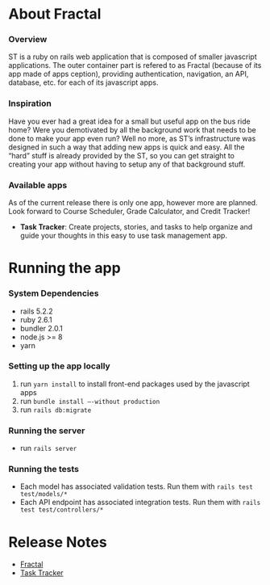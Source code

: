 # About Fractal

### Overview
ST is a ruby on rails web application that is composed of smaller javascript applications. The outer container part is refered to as Fractal (because of its app made of apps ception), providing authentication, navigation, an API, database, etc. for each of its javascript apps. 

### Inspiration
Have you ever had a great idea for a small but useful app on the bus ride home? Were you demotivated by all the background work that needs to be done to make your app even run? Well no more, as ST’s infrastructure was designed in such a way that adding new apps is quick and easy. All the “hard” stuff is already provided by the ST, so you can get straight to creating your app without having to setup any of that background stuff.

### Available apps
As of the current release there is only one app, however more are planned. Look forward to Course Scheduler, Grade Calculator, and Credit Tracker!

* __Task Tracker__: Create projects, stories, and tasks to help organize and guide your thoughts in this easy to use task management app.

# Running the app

### System Dependencies
* rails 5.2.2
* ruby 2.6.1
* bundler 2.0.1
* node.js >= 8
* yarn

### Setting up the app locally
1. run `yarn install` to install front-end packages used by the javascript apps
1. run `bundle install –-without production`
1. run `rails db:migrate`

### Running the server
* run `rails server`

### Running the tests
* Each model has associated validation tests. Run them with `rails test test/models/*`
* Each API endpoint has associated integration tests. Run them with `rails test test/controllers/*`

# Release Notes
* [Fractal](https://github.com/mhogar/StudentsToolshed/wiki/Fractal-Release-Notes)
* [Task Tracker](https://github.com/mhogar/StudentsToolshed/wiki/Task-Tracker-Release-Notes)
